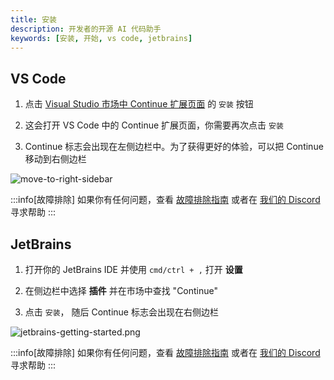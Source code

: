 ```yaml
---
title: 安装
description: 开发者的开源 AI 代码助手
keywords: [安装, 开始, vs code, jetbrains]
---
```


## VS Code

1. 点击 [Visual Studio 市场中 Continue 扩展页面](https://marketplace.visualstudio.com/items?itemName=Continue.continue) 的 `安装` 按钮

2. 这会打开 VS Code 中的 Continue 扩展页面，你需要再次点击 `安装`

3. Continue 标志会出现在左侧边栏中。为了获得更好的体验，可以把 Continue 移动到右侧边栏

![move-to-right-sidebar](/img/move-to-right-sidebar.gif)

:::info[故障排除]
如果你有任何问题，查看 [故障排除指南](troubleshooting.md) 或者在 [我们的 Discord](https://discord.gg/NWtdYexhMs) 寻求帮助
:::

## JetBrains

1. 打开你的 JetBrains IDE 并使用 `cmd/ctrl + ,` 打开 **设置**

2. 在侧边栏中选择 **插件** 并在市场中查找 "Continue"

3. 点击 `安装`， 随后 Continue 标志会出现在右侧边栏

![jetbrains-getting-started.png](/img/jetbrains-getting-started.png)

:::info[故障排除]
如果你有任何问题，查看 [故障排除指南](troubleshooting.md) 或者在 [我们的 Discord](https://discord.com/invite/EfJEfdFnDQ) 寻求帮助
:::
